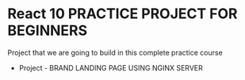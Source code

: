 # React 10 PRACTICE PROJECT FOR BEGINNERS

Project that we are going to build in this complete practice course

- Project - BRAND LANDING PAGE USING NGINX SERVER
